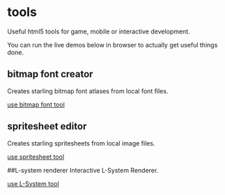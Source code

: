 # tools
Useful html5 tools for game, mobile or interactive development.

You can run the live demos below in browser to actually get useful things done.

## bitmap font creator
Creates starling bitmap font atlases from local font files.

[use bitmap font tool](https://rawgit.com/sebchevrel/tools/master/bitmapfont.html)

## spritesheet editor
Creates starling spritesheets from local image files. 

[use spritesheet tool](https://rawgit.com/sebchevrel/tools/master/spritesheet.html)

##L-system renderer
Interactive L-System Renderer. 

[use L-System tool](https://rawgit.com/sebchevrel/tools/master/lsystem_gcode.html)
